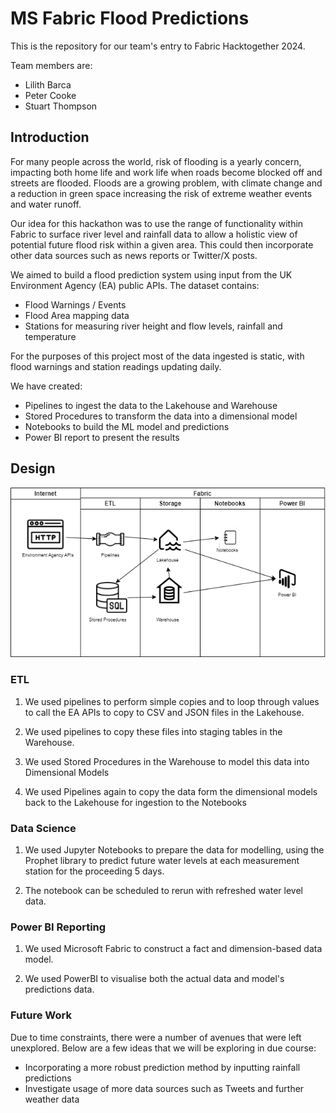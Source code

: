 # MS Fabric Flood Predictions

This is the repository for our team's entry to Fabric Hacktogether 2024.

Team members are:
- Lilith Barca
- Peter Cooke
- Stuart Thompson


## Introduction

For many people across the world, risk of flooding is a yearly concern, impacting both home life and work life when roads become blocked off and streets are flooded. Floods are a growing problem, with climate change and a reduction in green space increasing the risk of extreme weather events and water runoff.

Our idea for this hackathon was to use the range of functionality within Fabric to surface river level and rainfall data to allow a holistic view of potential future flood risk within a given area. This could then incorporate other data sources such as news reports or Twitter/X posts.

We aimed to build a flood prediction system using input from the UK Environment Agency (EA) public APIs. The dataset contains:
- Flood Warnings / Events
- Flood Area mapping data
- Stations for measuring river height and flow levels, rainfall and temperature

For the purposes of this project most of the data ingested is static, with flood warnings and station readings updating daily.

We have created:
- Pipelines to ingest the data to the Lakehouse and Warehouse
- Stored Procedures to transform the data into a dimensional model
- Notebooks to build the ML model and predictions
- Power BI report to present the results


## Design

![alt text](https://github.com/methodsanalytics/ma_fabric_hack_together_2024/blob/main/Flood%20Predictions%20Diagram.png)

### ETL

1. We used pipelines to perform simple copies and to loop through values to call the EA APIs to copy to CSV and JSON files in the Lakehouse. 

2. We used pipelines to copy these files into staging tables in the Warehouse.

3. We used Stored Procedures in the Warehouse to model this data into Dimensional Models

4. We used Pipelines again to copy the data form the dimensional models back to the Lakehouse for ingestion to the Notebooks

### Data Science

1. We used Jupyter Notebooks to prepare the data for modelling, using the Prophet library to predict future water levels at each measurement station for the proceeding 5 days.

2. The notebook can be scheduled to rerun with refreshed water level data.


### Power BI Reporting

1. We used Microsoft Fabric to construct a fact and dimension-based data model.
   
2. We used PowerBI to visualise both the actual data and model's predictions data.


### Future Work

Due to time constraints, there were a number of avenues that were left unexplored. Below are a few ideas that we will be exploring in due course:

- Incorporating a more robust prediction method by inputting rainfall predictions
- Investigate usage of more data sources such as Tweets and further weather data
